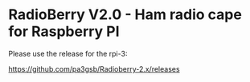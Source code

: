 RadioBerry V2.0 - Ham radio cape for Raspberry PI
=================================================

Please use the release for the rpi-3:

https://github.com/pa3gsb/Radioberry-2.x/releases


